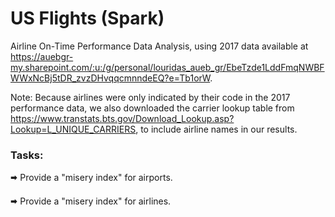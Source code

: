 # US Flights (Spark)

Airline On-Time Performance Data Analysis, using 2017 data available at https://auebgr-my.sharepoint.com/:u:/g/personal/louridas_aueb_gr/EbeTzde1LddFmqNWBFWWxNcBj5tDR_zvzDHvqqcmnndeEQ?e=Tb1orW.

Note: Because airlines were only indicated by their code in the 2017 performance data, we also downloaded the carrier lookup table from https://www.transtats.bts.gov/Download_Lookup.asp?Lookup=L_UNIQUE_CARRIERS, to include airline names in our results.

### Tasks:
🠮 Provide a "misery index" for airports.

🠮 Provide a "misery index" for airlines.
